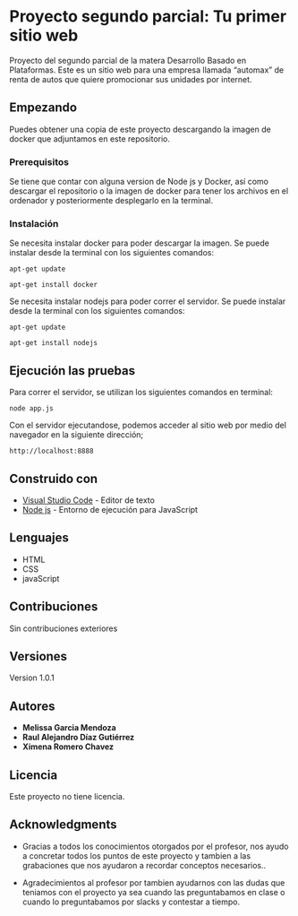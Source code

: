 # Proyecto segundo parcial: Tu primer sitio web

Proyecto del segundo parcial de la matera Desarrollo Basado en Plataformas. Este es un sitio web para una empresa llamada “automax” de renta de autos que quiere promocionar sus unidades por internet.

## Empezando

Puedes obtener una copia de este proyecto descargando la imagen de docker que adjuntamos en este repositorio. 

### Prerequisitos

Se tiene que contar con alguna version de Node js y Docker, así como descargar el repositorio o la imagen de docker para tener los archivos en el ordenador y posteriormente desplegarlo en la terminal.

### Instalación

Se necesita instalar docker para poder descargar la imagen. Se puede instalar desde la terminal con los siguientes comandos: 
```
apt-get update
```
```
apt-get install docker
```

Se necesita instalar nodejs para poder correr el servidor. Se puede instalar desde la terminal con los siguientes comandos: 
```
apt-get update
```
```
apt-get install nodejs
```

## Ejecución las pruebas

Para correr el servidor, se utilizan los siguientes comandos en terminal:
```
node app.js
```
Con el servidor ejecutandose, podemos acceder al sitio web por medio del navegador en la siguiente dirección;
```
http://localhost:8888
```

## Construido con

* [Visual Studio Code](https://code.visualstudio.com/) - Editor de texto
* [Node js](https://nodejs.org/es/) - Entorno de ejecución para JavaScript

## Lenguajes

* HTML
* CSS
* javaScript

## Contribuciones

Sin contribuciones exteriores

## Versiones

Version 1.0.1

## Autores

* **Melissa Garcia Mendoza** 
* **Raul Alejandro Díaz Gutiérrez** 
* **Ximena Romero Chavez** 

## Licencia

Este proyecto no tiene licencia.

## Acknowledgments

* Gracias a todos los conocimientos otorgados por el profesor, nos ayudo a concretar todos los puntos de este proyecto y tambien a las grabaciones que nos ayudaron a recordar conceptos necesarios..

* Agradecimientos al profesor por tambien ayudarnos con las dudas que teniamos con el proyecto ya sea cuando las preguntabamos en clase o cuando lo preguntabamos por slacks y contestar a tiempo.
